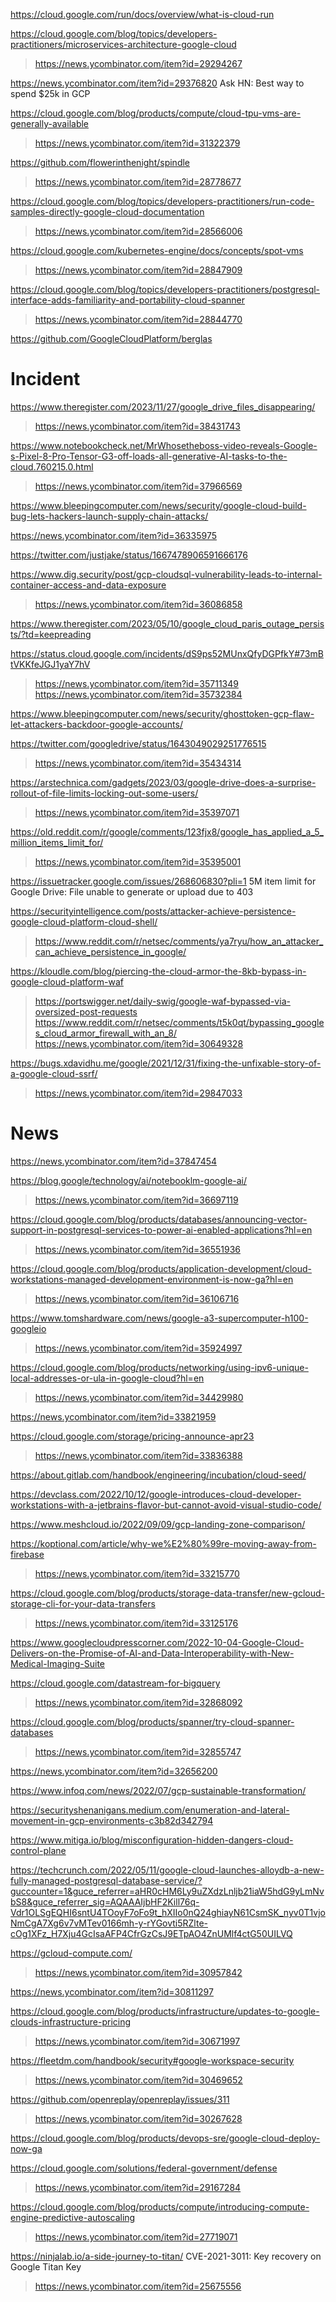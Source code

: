 https://cloud.google.com/run/docs/overview/what-is-cloud-run

https://cloud.google.com/blog/topics/developers-practitioners/microservices-architecture-google-cloud
> https://news.ycombinator.com/item?id=29294267

https://news.ycombinator.com/item?id=29376820 Ask HN: Best way to spend $25k in GCP

https://cloud.google.com/blog/products/compute/cloud-tpu-vms-are-generally-available
> https://news.ycombinator.com/item?id=31322379

https://github.com/flowerinthenight/spindle
> https://news.ycombinator.com/item?id=28778677

https://cloud.google.com/blog/topics/developers-practitioners/run-code-samples-directly-google-cloud-documentation
> https://news.ycombinator.com/item?id=28566006

https://cloud.google.com/kubernetes-engine/docs/concepts/spot-vms
> https://news.ycombinator.com/item?id=28847909

https://cloud.google.com/blog/topics/developers-practitioners/postgresql-interface-adds-familiarity-and-portability-cloud-spanner
> https://news.ycombinator.com/item?id=28844770

https://github.com/GoogleCloudPlatform/berglas

# Incident
https://www.theregister.com/2023/11/27/google_drive_files_disappearing/
> https://news.ycombinator.com/item?id=38431743

https://www.notebookcheck.net/MrWhosetheboss-video-reveals-Google-s-Pixel-8-Pro-Tensor-G3-off-loads-all-generative-AI-tasks-to-the-cloud.760215.0.html
> https://news.ycombinator.com/item?id=37966569

https://www.bleepingcomputer.com/news/security/google-cloud-build-bug-lets-hackers-launch-supply-chain-attacks/

https://news.ycombinator.com/item?id=36335975

https://twitter.com/justjake/status/1667478906591666176

https://www.dig.security/post/gcp-cloudsql-vulnerability-leads-to-internal-container-access-and-data-exposure
> https://news.ycombinator.com/item?id=36086858

https://www.theregister.com/2023/05/10/google_cloud_paris_outage_persists/?td=keepreading

https://status.cloud.google.com/incidents/dS9ps52MUnxQfyDGPfkY#73mBtVKKfeJGJ1yaY7hV
> https://news.ycombinator.com/item?id=35711349
> https://news.ycombinator.com/item?id=35732384

https://www.bleepingcomputer.com/news/security/ghosttoken-gcp-flaw-let-attackers-backdoor-google-accounts/

https://twitter.com/googledrive/status/1643049029251776515
> https://news.ycombinator.com/item?id=35434314

https://arstechnica.com/gadgets/2023/03/google-drive-does-a-surprise-rollout-of-file-limits-locking-out-some-users/
> https://news.ycombinator.com/item?id=35397071

https://old.reddit.com/r/google/comments/123fjx8/google_has_applied_a_5_million_items_limit_for/
> https://news.ycombinator.com/item?id=35395001

https://issuetracker.google.com/issues/268606830?pli=1 5M item limit for Google Drive: File unable to generate or upload due to 403

https://securityintelligence.com/posts/attacker-achieve-persistence-google-cloud-platform-cloud-shell/
> https://www.reddit.com/r/netsec/comments/ya7ryu/how_an_attacker_can_achieve_persistence_in_google/

https://kloudle.com/blog/piercing-the-cloud-armor-the-8kb-bypass-in-google-cloud-platform-waf
> https://portswigger.net/daily-swig/google-waf-bypassed-via-oversized-post-requests
> https://www.reddit.com/r/netsec/comments/t5k0qt/bypassing_googles_cloud_armor_firewall_with_an_8/
> https://news.ycombinator.com/item?id=30649328

https://bugs.xdavidhu.me/google/2021/12/31/fixing-the-unfixable-story-of-a-google-cloud-ssrf/
> https://news.ycombinator.com/item?id=29847033

# News
https://news.ycombinator.com/item?id=37847454

https://blog.google/technology/ai/notebooklm-google-ai/
> https://news.ycombinator.com/item?id=36697119

https://cloud.google.com/blog/products/databases/announcing-vector-support-in-postgresql-services-to-power-ai-enabled-applications?hl=en
> https://news.ycombinator.com/item?id=36551936

https://cloud.google.com/blog/products/application-development/cloud-workstations-managed-development-environment-is-now-ga?hl=en
> https://news.ycombinator.com/item?id=36106716

https://www.tomshardware.com/news/google-a3-supercomputer-h100-googleio
> https://news.ycombinator.com/item?id=35924997

https://cloud.google.com/blog/products/networking/using-ipv6-unique-local-addresses-or-ula-in-google-cloud?hl=en
> https://news.ycombinator.com/item?id=34429980

https://news.ycombinator.com/item?id=33821959

https://cloud.google.com/storage/pricing-announce-apr23
> https://news.ycombinator.com/item?id=33836388

https://about.gitlab.com/handbook/engineering/incubation/cloud-seed/

https://devclass.com/2022/10/12/google-introduces-cloud-developer-workstations-with-a-jetbrains-flavor-but-cannot-avoid-visual-studio-code/

https://www.meshcloud.io/2022/09/09/gcp-landing-zone-comparison/

https://koptional.com/article/why-we%E2%80%99re-moving-away-from-firebase
> https://news.ycombinator.com/item?id=33215770

https://cloud.google.com/blog/products/storage-data-transfer/new-gcloud-storage-cli-for-your-data-transfers
> https://news.ycombinator.com/item?id=33125176

https://www.googlecloudpresscorner.com/2022-10-04-Google-Cloud-Delivers-on-the-Promise-of-AI-and-Data-Interoperability-with-New-Medical-Imaging-Suite

https://cloud.google.com/datastream-for-bigquery
> https://news.ycombinator.com/item?id=32868092

https://cloud.google.com/blog/products/spanner/try-cloud-spanner-databases
> https://news.ycombinator.com/item?id=32855747

https://news.ycombinator.com/item?id=32656200

https://www.infoq.com/news/2022/07/gcp-sustainable-transformation/

https://securityshenanigans.medium.com/enumeration-and-lateral-movement-in-gcp-environments-c3b82d342794

https://www.mitiga.io/blog/misconfiguration-hidden-dangers-cloud-control-plane

https://techcrunch.com/2022/05/11/google-cloud-launches-alloydb-a-new-fully-managed-postgresql-database-service/?guccounter=1&guce_referrer=aHR0cHM6Ly9uZXdzLnljb21iaW5hdG9yLmNvbS8&guce_referrer_sig=AQAAAIjbHF2Kill76q-Vdr1OLSgEQHI6sntU4TOoyF7oFo9t_hXIIo0nQ24ghiayN61CsmSK_nyv0T1vjoNmCgA7Xg6v7vMTev0166mh-y-rYGovti5RZlte-cOg1XFz_H7Xju4GcIsaAFP4CfrGzCsJ9ETpAO4ZnUMlf4ctG50UILVQ

https://gcloud-compute.com/
> https://news.ycombinator.com/item?id=30957842

https://news.ycombinator.com/item?id=30811297

https://cloud.google.com/blog/products/infrastructure/updates-to-google-clouds-infrastructure-pricing
> https://news.ycombinator.com/item?id=30671997

https://fleetdm.com/handbook/security#google-workspace-security
> https://news.ycombinator.com/item?id=30469652

https://github.com/openreplay/openreplay/issues/311
> https://news.ycombinator.com/item?id=30267628

https://cloud.google.com/blog/products/devops-sre/google-cloud-deploy-now-ga

https://cloud.google.com/solutions/federal-government/defense
> https://news.ycombinator.com/item?id=29167284
 
https://cloud.google.com/blog/products/compute/introducing-compute-engine-predictive-autoscaling
> https://news.ycombinator.com/item?id=27719071

https://ninjalab.io/a-side-journey-to-titan/ CVE-2021-3011: Key recovery on Google Titan Key
> https://news.ycombinator.com/item?id=25675556
